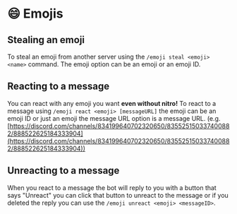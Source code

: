 # 😄 Emojis

## Stealing an emoji

To steal an emoji from another server using the `/emoji steal <emoji> <name>` command. The emoji option can be an emoji or an emoji ID.

## Reacting to a message

You can react with any emoji you want **even without nitro!** To react to a message using `/emoji react <emoji> [messageURL]` the emoji can be an emoji ID or just an emoji the message URL option is a message URL. (e.g. [https://discord.com/channels/834199640702320650/835525150337400882/888522625184333904](https://discord.com/channels/834199640702320650/835525150337400882/888522625184333904))

## Unreacting to a message

When you react to a message the bot will reply to you with a button that says "Unreact" you can click that button to unreact to the message or if you deleted the reply you can use the `/emoji unreact <emoji> <messageID>`.
